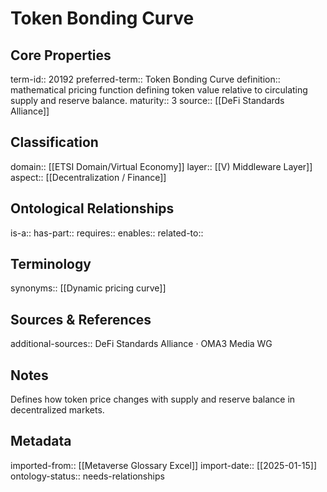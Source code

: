 # Token Bonding Curve

## Core Properties
term-id:: 20192
preferred-term:: Token Bonding Curve
definition:: mathematical pricing function defining token value relative to circulating supply and reserve balance.
maturity:: 3
source:: [[DeFi Standards Alliance]]

## Classification
domain:: [[ETSI Domain/Virtual Economy]]
layer:: [[V) Middleware Layer]]
aspect:: [[Decentralization / Finance]]

## Ontological Relationships
is-a:: 
has-part:: 
requires:: 
enables:: 
related-to:: 

## Terminology
synonyms:: [[Dynamic pricing curve]]

## Sources & References
additional-sources:: DeFi Standards Alliance · OMA3 Media WG

## Notes
Defines how token price changes with supply and reserve balance in decentralized markets.

## Metadata
imported-from:: [[Metaverse Glossary Excel]]
import-date:: [[2025-01-15]]
ontology-status:: needs-relationships